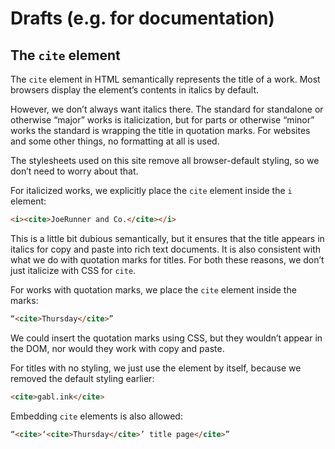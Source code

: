 <!-- SPDX-License-Identifier: CC0-1.0 -->
# Drafts (e.g. for documentation)

## The `cite` element

The `cite` element in HTML semantically represents the title of a work. Most browsers display the element’s contents in italics by default.

However, we don’t always want italics there. The standard for standalone or otherwise “major” works is italicization, but for parts or otherwise “minor” works the standard is wrapping the title in quotation marks. For websites and some other things, no formatting at all is used.

The stylesheets used on this site remove all browser-default styling, so we don’t need to worry about that.

For italicized works, we explicitly place the `cite` element inside the `i` element:

```HTML
<i><cite>JoeRunner and Co.</cite></i>
```

This is a little bit dubious semantically, but it ensures that the title appears in italics for copy and paste into rich text documents. It is also consistent with what we do with quotation marks for titles. For both these reasons, we don’t just italicize with CSS for `cite`.

For works with quotation marks, we place the `cite` element inside the marks:

```HTML
“<cite>Thursday</cite>”
```

We could insert the quotation marks using CSS, but they wouldn’t appear in the DOM, nor would they work with copy and paste.

For titles with no styling, we just use the element by itself, because we removed the default styling earlier:

```HTML
<cite>gabl.ink</cite>
```

Embedding `cite` elements is also allowed:

```HTML
“<cite>‘<cite>Thursday</cite>’ title page</cite>”
```
